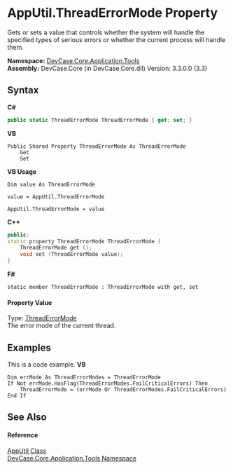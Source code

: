 # AppUtil.ThreadErrorMode Property 
 

Gets or sets a value that controls whether the system will handle the specified types of serious errors or whether the current process will handle them.

**Namespace:**&nbsp;<a href="N_DevCase_Core_Application_Tools">DevCase.Core.Application.Tools</a><br />**Assembly:**&nbsp;DevCase.Core (in DevCase.Core.dll) Version: 3.3.0.0 (3.3)

## Syntax

**C#**<br />
``` C#
public static ThreadErrorMode ThreadErrorMode { get; set; }
```

**VB**<br />
``` VB
Public Shared Property ThreadErrorMode As ThreadErrorMode
	Get
	Set
```

**VB Usage**<br />
``` VB Usage
Dim value As ThreadErrorMode

value = AppUtil.ThreadErrorMode

AppUtil.ThreadErrorMode = value
```

**C++**<br />
``` C++
public:
static property ThreadErrorMode ThreadErrorMode {
	ThreadErrorMode get ();
	void set (ThreadErrorMode value);
}
```

**F#**<br />
``` F#
static member ThreadErrorMode : ThreadErrorMode with get, set

```


#### Property Value
Type: <a href="T_DevCase_Interop_Unmanaged_Win32_Enums_ThreadErrorMode">ThreadErrorMode</a><br />The error mode of the current thread.

## Examples
This is a code example. 
**VB**<br />
``` VB
Dim errMode As ThreadErrorModes = ThreadErrorMode
If Not errMode.HasFlag(ThreadErrorModes.FailCriticalErrors) Then
    ThreadErrorMode = (errMode Or ThreadErrorModes.FailCriticalErrors)
End If
```


## See Also


#### Reference
<a href="T_DevCase_Core_Application_Tools_AppUtil">AppUtil Class</a><br /><a href="N_DevCase_Core_Application_Tools">DevCase.Core.Application.Tools Namespace</a><br />
